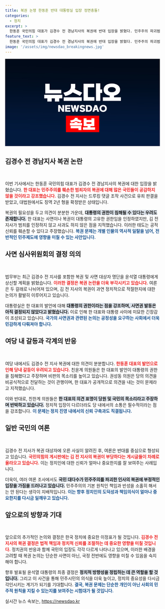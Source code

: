 ```yaml
---
title: 복권 논쟁 한동훈 반대 대통령실 입장 정면충돌!
categories:
  - 정치
excerpt: >
  한동훈 국민의힘 대표가 김경수 전 경남지사의 복권에 반대 입장을 밝혔다. 민주주의 파괴범죄를 반성하지 않은 인물에게 정치적 기회를 주는 것에 공감할 국민이 적을 것이라며 강하게 반발했다. 대통령의 결정에 이목이 집중되고 있는 가운데, 당내 갈등 우려도 커지고 있다.
feature_text: >
  한동훈 국민의힘 대표가 김경수 전 경남지사의 복권에 반대 입장을 밝혔다. 민주주의 파괴범죄를 반성하지 않은 인물에게 정치적 기회를 주는 것에 공감할 국민이 적을 것이라며 강하게 반발했다. 대통령의 결정에 이목이 집중되고 있는 가운데, 당내 갈등 우려도 커지고 있다.
image: '/assets/img/newsdao_breakingnews.jpg'
---
```


<p><img src="/assets/img/newsdao_breakingnews.jpg" alt="koreaapp 속보" /></p>

<h2 data-ke-size="size26">김경수 전 경남지사 복권 논란</h2>

<p data-ke-size="size16">&nbsp;</p>

<p>이번 기사에서는 한동훈 국민의힘 대표가 김경수 전 경남지사의 복권에 대한 입장을 밝혔습니다. <b><span style="color: #ee2323;">한 대표는 민주주의를 훼손한 범죄자의 복권에 대해 많은 국민들이 공감하지 않을 것이라고 강조했습니다.</span></b> 김경수 전 지사는 드루킹 댓글 조작 사건으로 유죄 판결을 받았고, 대법원에서도 징역 2년 형을 확정받은 상태입니다.</p>

<p>복권의 필요성을 두고 의견이 분분한 가운데, <b><span style="background-color: #21538527;">대통령의 권한이 침해될 수 있다는 우려도 존재합니다.</span></b> 한 대표는 사면이나 복권이 대통령의 고유한 권한임을 인정하였지만, 김 전 지사가 범죄를 인정하지 않고 사과도 하지 않은 점을 지적했습니다. 이러한 태도는 공적 신뢰를 훼손할 수 있다고 주장했습니다. <b><span style="color: #1a5490;">복권 문제는 개별 인물의 역사적 일탈을 넘어, 전반적인 민주제도에 영향을 미칠 수 있는 사안입니다.</span></b></p>

<h2 data-ke-size="size26">사면 심사위원회의 결정 의의</h2>

<p data-ke-size="size16">&nbsp;</p>

<p>법무부는 최근 김경수 전 지사를 포함한 복권 및 사면 대상자 명단을 윤석열 대통령에게 상신할 계획을 밝혔습니다. <b><span style="color: #ee2323;">이러한 결정은 복권 논란을 더욱 부각시키고 있습니다.</span></b> 여론은 두 갈래로 나뉘어져 있으며, 김 전 지사의 복권이 과연 정치적으로 적절한지에 대한 논의가 활발히 이루어지고 있습니다. </p>

<p>대통령실은 한 대표의 발언에 대해 <b><span style="background-color: #21538527;">대통령의 권한이라는 점을 강조하며, 사면권 발동은 아직 결정되지 않았다고 밝혔습니다.</span></b> 이로 인해 한 대표와 대통령 사이에 미묘한 긴장감이 조성되고 있습니다. <b><span style="color: #1a5490;">국가의 사면권과 관련된 논의는 공정성을 요구하는 사회에서 더욱 민감하게 다뤄져야 합니다.</span></b></p>

<h2 data-ke-size="size26">여당 내 갈등과 각계의 반응</h2>

<p data-ke-size="size16">&nbsp;</p>

<p>여당 내에서도 김경수 전 지사 복권에 대한 의견이 분분합니다. <b><span style="color: #ee2323;">한동훈 대표의 발언으로 인해 당내 갈등이 우려되고 있습니다.</span></b> 친윤계 의원들은 한 대표의 발언이 대통령의 권한을 침해했다고 주장하며 비판의 목소리를 높이고 있습니다. 권성동 의원은 당의 의견을 비공식적으로 전달하는 것이 관행이며, 한 대표가 공개적으로 의견을 내는 것이 문제라고 지적했습니다. </p>

<p>이와 반대로, 친한계 의원들은 <b><span style="background-color: #21538527;">한 대표의 의견 표명이 당원 및 국민의 목소리라고 주장하며 반박하고 있습니다.</span></b> 정치적 입장이 다르더라도 당 내에서의 소통은 필수적이라는 점을 강조합니다. <b><span style="color: #1a5490;">이 문제는 정치 진영 내에서의 신뢰 구축과도 직결됩니다.</span></b></p>

<h2 data-ke-size="size26">일반 국민의 여론</h2>

<p data-ke-size="size16">&nbsp;</p>

<p>김경수 전 지사가 복권 대상자에 오른 사실이 알려진 후, 여론은 반대를 중심으로 형성되고 있습니다. <b><span style="color: #ee2323;">국민의힘의 게시판에는 김 전 지사의 복권이 부당하다는 게시글들이 차례로 올라오고 있습니다.</span></b> 이는 정치인에 대한 신뢰가 얼마나 중요한지를 잘 보여주는 사례입니다.</p>

<p>더욱이, 여러 여론 조사에서도 <b><span style="background-color: #21538527;">국민 대다수가 민주주의를 파괴한 인사의 복권에 부정적인 입장을 가짐을 드러나고 있습니다.</span></b> 민주주의의 기본 원칙인 책임과 반성을 소홀히 해서는 안 된다는 생각이 지배적입니다. <b><span style="color: #1a5490;">이는 향후 정치인의 도덕성과 책임의식이 얼마나 중요한지를 다시금 일깨우고 있습니다.</span></b></p>

<h2 data-ke-size="size26">앞으로의 방향과 기대</h2>

<p data-ke-size="size16">&nbsp;</p>

<p>앞으로의 추가적인 논의와 결정은 한국 정치에 중요한 이정표가 될 것입니다. <b><span style="color: #ee2323;">김경수 전 지사의 복권 결정은 법적 책임과 정치적 신뢰를 조절하는 데 중요한 영향을 미칠 것입니다.</span></b> 정치권의 반응과 함께 국민의 입장도 각각 다르게 나타나고 있으며, 이러한 배경을 고려할 때 복권 논의는 단순한 사면이 아닌, 국정 전반에도 영향을 미칠 수 있음을 숙지해야 합니다. </p>

<p>향후 발표될 윤석열 대통령의 최종 결정은 <b><span style="background-color: #21538527;">정치적 방향성을 정립하는 데 큰 역할을 할 것입니다.</span></b> 그리고 이 사건을 통해 민주시민의 의식을 더욱 높이고, 정치의 중요성을 다시금 각인시키는 계기가 되기를 기대합니다. <b><span style="color: #1a5490;">결국, 복권 문제는 단순한 개인이 아닌 사회의 민주적 원칙을 지킬 수 있는지를 보여주는 시험대가 될 것입니다.</span></b></p>
실시간 뉴스 속보는, <a href="https://newsdao.kr" rel="dofollow">https://newsdao.kr</a>



